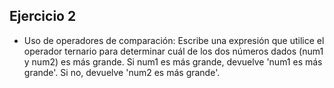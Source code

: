 ## Ejercicio 2

* Uso de operadores de comparación: Escribe una expresión que utilice el operador ternario para determinar cuál de los dos números dados (num1 y num2) es más grande. Si num1 es más grande, devuelve 'num1 es más grande'. Si no, devuelve 'num2 es más grande'.